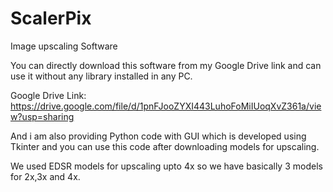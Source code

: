 # ScalerPix
Image upscaling Software

You can directly download this software from my Google Drive link and can use it without any library installed in any PC.

Google Drive Link:
https://drive.google.com/file/d/1pnFJooZYXI443LuhoFoMiIUoqXvZ361a/view?usp=sharing

And i am also providing Python code with GUI which is developed using Tkinter and you can use this code after downloading models for upscaling.

We used EDSR models for upscaling upto 4x so we have basically 3 models for 2x,3x and 4x.
